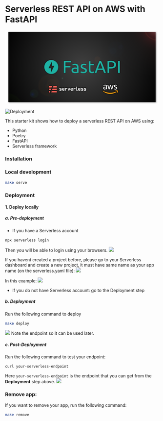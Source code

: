 Serverless REST API on AWS with FastAPI
==================

![Banner](Banner.png)

![Deployment](https://github.com/Cox65/fastapi-aws-starter-kit/actions/workflows/main.yaml/badge.svg)

This starter kit shows how to deploy a serverless REST API on AWS using:
* Python
* Poetry
* FastAPI
* Serverless framework

### Installation
### Local development

```bash
make serve
```
### Deployment
#### 1. Deploy locally
##### a. Pre-deployment
- If you have a Serverless account

```bash
npx serverless login
```

Then you will be able to login using your browsers.
![](https://i.imgur.com/KDpIpco.png)

If you havent created a project before, please go to your Serverless dashboard and create a new project, it must have same name as your app name (on the serverless.yaml file):
![](https://i.imgur.com/cuulyzZ.png)

In this example:
![](https://i.imgur.com/BD6lkVA.png)

- If you do not have Serverless account: go to the Deployment step

##### b. Deployment
Run the following command to deploy
```bash
make deploy
```
![](https://i.imgur.com/re6ApDp.png)
Note the endpoint so it can be used later.

##### c. Post-Deployment
Run the following command to test your endpoint:
```bash
curl your-serverless-endpoint
```
Here `your-serverless-endpoint` is the endpoint that you can get from the **Deployment** step above.
![](https://i.imgur.com/R366e1s.png)

### Remove app:
If you want to remove your app, run the following command:
```bash
make remove
```
